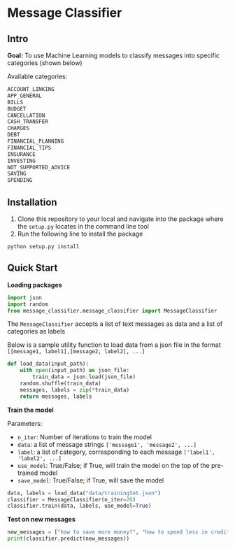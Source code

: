 # Message Classifier

## Intro
**Goal:** To use Machine Learning models to classify messages into specific categories (shown below)

Available categories:
```markdown
ACCOUNT_LINKING
APP_GENERAL
BILLS
BUDGET
CANCELLATION
CASH_TRANSFER
CHARGES
DEBT
FINANCIAL_PLANNING
FINANCIAL_TIPS
INSURANCE
INVESTING
NOT_SUPPORTED_ADVICE
SAVING
SPENDING
```

## Installation
1) Clone this repository to your local and navigate into the package where the `setup.py` locates in the command line tool
2) Run the following line to install the package
```shell script
python setup.py install
```

## Quick Start
**Loading packages**
```python
import json
import random
from message_classifier.message_classifier import MessageClassifier
```
The `MessageClassifier` accepts a list of text messages as data and a list of categories as labels

Below is a sample utility function to load data from a json file in the format `[[message1, label1],[message2, label2], ...]`
```python
def load_data(input_path):
    with open(input_path) as json_file:
        train_data = json.load(json_file)
    random.shuffle(train_data)
    messages, labels = zip(*train_data)
    return messages, labels
```
**Train the model**

Parameters:
* `n_iter`: Number of iterations to train the model
* `data`: a list of message strings `['message1', 'message2', ...]`
* `label`: a list of category, corresponding to each message `['label1', 'label2', ...]`
* `use_model`: True/False; if True, will train the model on the top of the pre-trained model
* `save_model`: True/False; if True, will save the model

```python
data, labels = load_data("data/trainingSet.json")
classifier = MessageClassifier(n_iter=20)
classifier.train(data, labels, use_model=True)
```
**Test on new messages**
```python
new_messages = ["how to save more money?", "how to spend less in credit card?"]
print(classifier.predict(new_messages))
```


